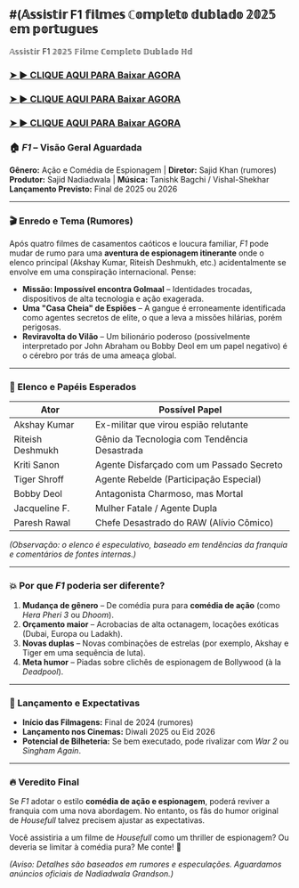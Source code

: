 ## #(𝔸𝕤𝕤𝕚𝕤𝕥𝕚𝕣 F1 𝕗𝕚𝕝𝕞𝕖𝕤 ℂ𝕠𝕞𝕡𝕝𝕖𝕥𝕠 𝕕𝕦𝕓𝕝𝕒𝕕𝕠 𝟚𝟘𝟚𝟝 𝕖𝕞 𝕡𝕠𝕣𝕥𝕦𝕘𝕦𝕖𝕤

𝔸𝕤𝕤𝕚𝕤𝕥𝕚𝕣 F1 𝟚𝟘𝟚𝟝 𝔽𝕚𝕝𝕞𝕖 ℂ𝕠𝕞𝕡𝕝𝕖𝕥𝕠 𝔻𝕦𝕓𝕝𝕒𝕕𝕠 ℍ𝕕

### <a href="" rel="nofollow">➤ ► CLIQUE AQUI PARA Baixar AGORA</a>

### <a href="" rel="nofollow">➤ ► CLIQUE AQUI PARA Baixar AGORA</a>

### <a href="" rel="nofollow">➤ ► CLIQUE AQUI PARA Baixar AGORA</a>

### **🏠 *F1* – Visão Geral Aguardada**
**Gênero:** Ação e Comédia de Espionagem | **Diretor:** Sajid Khan (rumores)
**Produtor:** Sajid Nadiadwala | **Música:** Tanishk Bagchi / Vishal-Shekhar
**Lançamento Previsto:** Final de 2025 ou 2026

---

### **🎬 Enredo e Tema (Rumores)**
Após quatro filmes de casamentos caóticos e loucura familiar, *F1* pode mudar de rumo para uma **aventura de espionagem itinerante** onde o elenco principal (Akshay Kumar, Riteish Deshmukh, etc.) acidentalmente se envolve em uma conspiração internacional. Pense:
- **Missão: Impossível encontra Golmaal** – Identidades trocadas, dispositivos de alta tecnologia e ação exagerada.
- **Uma "Casa Cheia" de Espiões** – A gangue é erroneamente identificada como agentes secretos de elite, o que a leva a missões hilárias, porém perigosas.
- **Reviravolta do Vilão** – Um bilionário poderoso (possivelmente interpretado por John Abraham ou Bobby Deol em um papel negativo) é o cérebro por trás de uma ameaça global.

---
### **🌟 Elenco e Papéis Esperados**
| **Ator** | **Possível Papel** |
|------------------|--------------------------------------------|
| Akshay Kumar | Ex-militar que virou espião relutante |
| Riteish Deshmukh | Gênio da Tecnologia com Tendência Desastrada |
| Kriti Sanon | Agente Disfarçado com um Passado Secreto |
| Tiger Shroff | Agente Rebelde (Participação Especial) |
| Bobby Deol | Antagonista Charmoso, mas Mortal |
| Jacqueline F. | Mulher Fatale / Agente Dupla |
| Paresh Rawal | Chefe Desastrado do RAW (Alívio Cômico) |

*(Observação: o elenco é especulativo, baseado em tendências da franquia e comentários de fontes internas.)*

---

### **💥 Por que *F1* poderia ser diferente?**
1. **Mudança de gênero** – De comédia pura para **comédia de ação** (como *Hera Pheri 3* ou *Dhoom*).
2. **Orçamento maior** – Acrobacias de alta octanagem, locações exóticas (Dubai, Europa ou Ladakh).
3. **Novas duplas** – Novas combinações de estrelas (por exemplo, Akshay e Tiger em uma sequência de luta).
4. **Meta humor** – Piadas sobre clichês de espionagem de Bollywood (à la *Deadpool*).

---

### **📅 Lançamento e Expectativas**
- **Início das Filmagens:** Final de 2024 (rumores)
- **Lançamento nos Cinemas:** Diwali 2025 ou Eid 2026
- **Potencial de Bilheteria:** Se bem executado, pode rivalizar com *War 2* ou *Singham Again*.

---

### **🔥 Veredito Final**
Se *F1* adotar o estilo **comédia de ação e espionagem**, poderá reviver a franquia com uma nova abordagem. No entanto, os fãs do humor original de *Housefull* talvez precisem ajustar as expectativas.

Você assistiria a um filme de *Housefull* como um thriller de espionagem? Ou deveria se limitar à comédia pura? Me conte! 🚀

*(Aviso: Detalhes são baseados em rumores e especulações. Aguardamos anúncios oficiais de Nadiadwala Grandson.)*
